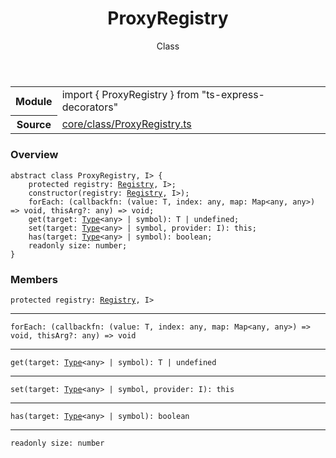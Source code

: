 <header class="symbol-info-header">    <h1 id="proxyregistry">ProxyRegistry</h1>    <label class="symbol-info-type-label class">Class</label>      </header>
<section class="symbol-info">      <table class="is-full-width">        <tbody>        <tr>          <th>Module</th>          <td>            <div class="lang-typescript">                <span class="token keyword">import</span> { ProxyRegistry }                 <span class="token keyword">from</span>                 <span class="token string">"ts-express-decorators"</span>                            </div>          </td>        </tr>        <tr>          <th>Source</th>          <td>            <a href="https://romakita.github.io/ts-express-decorators/#//blob/v2.17.0/src/core/class/ProxyRegistry.ts#L0-L0">                core/class/ProxyRegistry.ts            </a>        </td>        </tr>                </tbody>      </table>    </section>

### Overview

<pre><code class="typescript-lang"><span class="token keyword">abstract</span> <span class="token keyword">class</span> ProxyRegistry<T<span class="token punctuation">,</span> I> <span class="token punctuation">{</span>
    <span class="token keyword">protected</span> registry<span class="token punctuation">:</span> <a href="#api/common/core/registry"><span class="token">Registry</span></a><T<span class="token punctuation">,</span> I><span class="token punctuation">;</span>
    <span class="token keyword">constructor</span><span class="token punctuation">(</span>registry<span class="token punctuation">:</span> <a href="#api/common/core/registry"><span class="token">Registry</span></a><T<span class="token punctuation">,</span> I><span class="token punctuation">)</span><span class="token punctuation">;</span>
    forEach<span class="token punctuation">:</span> <span class="token punctuation">(</span>callbackfn<span class="token punctuation">:</span> <span class="token punctuation">(</span>value<span class="token punctuation">:</span> T<span class="token punctuation">,</span> index<span class="token punctuation">:</span> <span class="token keyword">any</span><span class="token punctuation">,</span> map<span class="token punctuation">:</span> Map<<span class="token keyword">any</span><span class="token punctuation">,</span> <span class="token keyword">any</span>><span class="token punctuation">)</span> => <span class="token keyword">void</span><span class="token punctuation">,</span> thisArg?<span class="token punctuation">:</span> <span class="token keyword">any</span><span class="token punctuation">)</span> => <span class="token keyword">void</span><span class="token punctuation">;</span>
    <span class="token function">get</span><span class="token punctuation">(</span>target<span class="token punctuation">:</span> <a href="#api/common/core/type"><span class="token">Type</span></a><<span class="token keyword">any</span>> | symbol<span class="token punctuation">)</span><span class="token punctuation">:</span> T | undefined<span class="token punctuation">;</span>
    <span class="token function">set</span><span class="token punctuation">(</span>target<span class="token punctuation">:</span> <a href="#api/common/core/type"><span class="token">Type</span></a><<span class="token keyword">any</span>> | symbol<span class="token punctuation">,</span> provider<span class="token punctuation">:</span> I<span class="token punctuation">)</span><span class="token punctuation">:</span> this<span class="token punctuation">;</span>
    <span class="token function">has</span><span class="token punctuation">(</span>target<span class="token punctuation">:</span> <a href="#api/common/core/type"><span class="token">Type</span></a><<span class="token keyword">any</span>> | symbol<span class="token punctuation">)</span><span class="token punctuation">:</span> <span class="token keyword">boolean</span><span class="token punctuation">;</span>
    <span class="token keyword">readonly</span> size<span class="token punctuation">:</span> <span class="token keyword">number</span><span class="token punctuation">;</span>
<span class="token punctuation">}</span></code></pre>

### Members

<div class="method-overview"><pre><code class="typescript-lang"><span class="token keyword">protected</span> registry<span class="token punctuation">:</span> <a href="#api/common/core/registry"><span class="token">Registry</span></a><T<span class="token punctuation">,</span> I></code></pre></div>
<hr />
<div class="method-overview"><pre><code class="typescript-lang">forEach<span class="token punctuation">:</span> <span class="token punctuation">(</span>callbackfn<span class="token punctuation">:</span> <span class="token punctuation">(</span>value<span class="token punctuation">:</span> T<span class="token punctuation">,</span> index<span class="token punctuation">:</span> <span class="token keyword">any</span><span class="token punctuation">,</span> map<span class="token punctuation">:</span> Map<<span class="token keyword">any</span><span class="token punctuation">,</span> <span class="token keyword">any</span>><span class="token punctuation">)</span> => <span class="token keyword">void</span><span class="token punctuation">,</span> thisArg?<span class="token punctuation">:</span> <span class="token keyword">any</span><span class="token punctuation">)</span> => <span class="token keyword">void</span></code></pre></div>
<hr />
<div class="method-overview"><pre><code class="typescript-lang"><span class="token function">get</span><span class="token punctuation">(</span>target<span class="token punctuation">:</span> <a href="#api/common/core/type"><span class="token">Type</span></a><<span class="token keyword">any</span>> | symbol<span class="token punctuation">)</span><span class="token punctuation">:</span> T | undefined</code></pre></div>
<hr />
<div class="method-overview"><pre><code class="typescript-lang"><span class="token function">set</span><span class="token punctuation">(</span>target<span class="token punctuation">:</span> <a href="#api/common/core/type"><span class="token">Type</span></a><<span class="token keyword">any</span>> | symbol<span class="token punctuation">,</span> provider<span class="token punctuation">:</span> I<span class="token punctuation">)</span><span class="token punctuation">:</span> this</code></pre></div>
<hr />
<div class="method-overview"><pre><code class="typescript-lang"><span class="token function">has</span><span class="token punctuation">(</span>target<span class="token punctuation">:</span> <a href="#api/common/core/type"><span class="token">Type</span></a><<span class="token keyword">any</span>> | symbol<span class="token punctuation">)</span><span class="token punctuation">:</span> <span class="token keyword">boolean</span></code></pre></div>
<hr />
<div class="method-overview"><pre><code class="typescript-lang"><span class="token keyword">readonly</span> size<span class="token punctuation">:</span> <span class="token keyword">number</span></code></pre></div>
